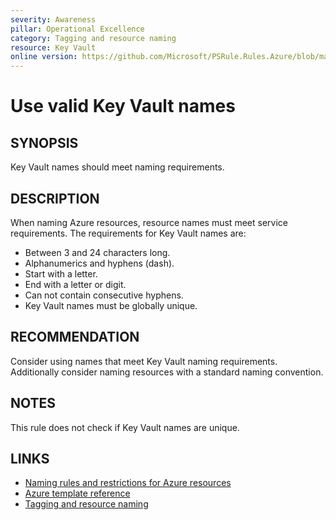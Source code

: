 ```yaml
---
severity: Awareness
pillar: Operational Excellence
category: Tagging and resource naming
resource: Key Vault
online version: https://github.com/Microsoft/PSRule.Rules.Azure/blob/main/docs/rules/en/Azure.KeyVault.Name.md
---
```


# Use valid Key Vault names

## SYNOPSIS

Key Vault names should meet naming requirements.

## DESCRIPTION

When naming Azure resources, resource names must meet service requirements.
The requirements for Key Vault names are:

- Between 3 and 24 characters long.
- Alphanumerics and hyphens (dash).
- Start with a letter.
- End with a letter or digit.
- Can not contain consecutive hyphens.
- Key Vault names must be globally unique.

## RECOMMENDATION

Consider using names that meet Key Vault naming requirements.
Additionally consider naming resources with a standard naming convention.

## NOTES

This rule does not check if Key Vault names are unique.

## LINKS

- [Naming rules and restrictions for Azure resources](https://docs.microsoft.com/azure/azure-resource-manager/management/resource-name-rules#microsoftkeyvault)
- [Azure template reference](https://docs.microsoft.com/azure/templates/microsoft.keyvault/vaults)
- [Tagging and resource naming](https://docs.microsoft.com/azure/architecture/framework/devops/app-design#tagging-and-resource-naming)
